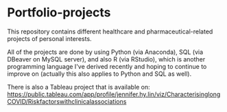 # Portfolio-projects
This repository contains different healthcare and pharmaceutical-related projects of personal interests. 

All of the projects are done by using Python (via Anaconda), SQL (via DBeaver on MySQL server), and also R (via RStudio), which is another programming language I've derived recently and hoping to continue to improve on (actually this also applies to Python and SQL as well).

There is also a Tableau project that is available on: https://public.tableau.com/app/profile/jennifer.hy.lin/viz/CharacterisinglongCOVID/Riskfactorswithclinicalassociations
